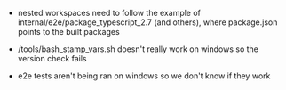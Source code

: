 - nested workspaces need to follow the example of internal/e2e/package_typescript_2.7 (and others), where package.json points to the built packages

- /tools/bash_stamp_vars.sh doesn't really work on windows so the version check fails

- e2e tests aren't being ran on windows so we don't know if they work